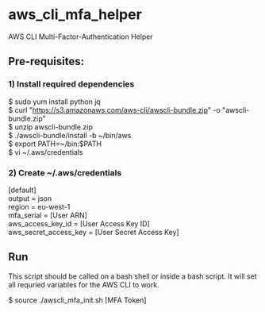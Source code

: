 # aws_cli_mfa_helper
AWS CLI Multi-Factor-Authentication Helper

## Pre-requisites:

### 1) Install required dependencies

$ sudo yum install python jq  
$ curl "https://s3.amazonaws.com/aws-cli/awscli-bundle.zip" -o "awscli-bundle.zip"  
$ unzip awscli-bundle.zip  
$ ./awscli-bundle/install -b ~/bin/aws  
$ export PATH=~/bin:$PATH  
$ vi ~/.aws/credentials  

### 2) Create ~/.aws/credentials

[default]  
output = json  
region = eu-west-1  
mfa_serial = [User ARN]  
aws_access_key_id = [User Access Key ID]  
aws_secret_access_key = [User Secret Access Key]  

## Run

This script should be called on a bash shell or inside a bash script. It will set all requried variables for the AWS CLI to work.

$ source ./awscli_mfa_init.sh [MFA Token]
